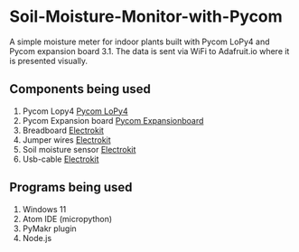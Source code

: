 # Soil-Moisture-Monitor-with-Pycom
A simple moisture meter for indoor plants built with Pycom LoPy4 and Pycom expansion board 3.1. The data is sent via WiFi to Adafruit.io where it is presented visually.

## Components being used
1. Pycom Lopy4 [Pycom LoPy4](https://pycom.io/product/lopy4/)
2. Pycom Expansion board [Pycom Expansionboard](https://pycom.io/product/expansion-board-3-0/) 
3. Breadboard [Electrokit](https://www.electrokit.com/en/product/solderless-breadboard-400-tie-points/)
4. Jumper wires [Electrokit](https://www.electrokit.com/en/product/hook-up-wires-w-pins-for-breadboard-smooth-65-pcs/)
5. Soil moisture sensor [Electrokit](https://www.electrokit.com/en/product/soil-hygrometer-module/)
6. Usb-cable [Electrokit](https://www.electrokit.com/en/product/usb-cable-a-male-microb-male-1-8m/)

## Programs being used
1. Windows 11
2. Atom IDE (micropython)
3. PyMakr plugin
4. Node.js


